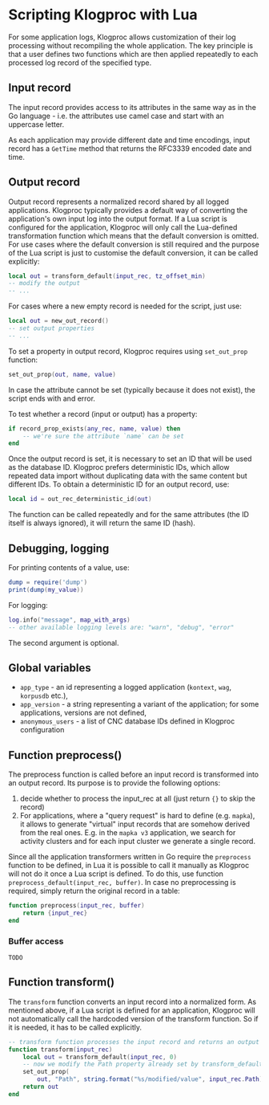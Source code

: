 # Scripting Klogproc with Lua

For some application logs, Klogproc allows customization of their log
processing without recompiling the whole application. The key principle
is that a user defines two functions which are then applied repeatedly
to each processed log record of the specified type.

## Input record


The input record provides access to its attributes in the same way as in the Go language - i.e. the attributes use camel case and start with an uppercase letter.

As each application may provide different date and time encodings, input record has a `GetTime` method that returns the RFC3339 encoded date and time.


## Output record

Output record represents a normalized record shared by all logged applications. Klogproc typically provides a default way  of converting the application's own input log into the output format. If a Lua
script is configured for the application, Klogproc will only call the Lua-defined transformation function which means that the default conversion is omitted. For use cases where the default conversion is still required and the purpose of the Lua script is just to customise the default conversion, it can be called explicitly:

```lua
local out = transform_default(input_rec, tz_offset_min)
-- modify the output
-- ...
```

For cases where a new empty record is needed for the script, just use:

```lua
local out = new_out_record()
-- set output properties
-- ...
```

To set a property in output record, Klogproc requires using `set_out_prop` function:

```lua
set_out_prop(out, name, value)
```

In case the attribute cannot be set (typically because it does not exist),
the script ends with and error.

To test whether a record (input or output) has a property:

```lua
if record_prop_exists(any_rec, name, value) then
    -- we're sure the attribute `name` can be set
end
```

Once the output record is set, it is necessary to set an ID that will be used as the database ID. Klogproc prefers deterministic IDs, which allow repeated data import without duplicating data with the same content but different IDs. To obtain a deterministic ID for an output record, use:

```lua
local id = out_rec_deterministic_id(out)
```

The function can be called repeatedly and for the same attributes (the ID itself is always ignored), it will return the same ID (hash).


## Debugging, logging

For printing contents of a value, use:

```lua
dump = require('dump')
print(dump(my_value))
```

For logging:

```lua
log.info("message", map_with_args)
-- other available logging levels are: "warn", "debug", "error"
```
The second argument is optional.


## Global variables

* `app_type` - an id representing a logged application (`kontext`, `wag`, `korpusdb` etc.),
* `app_version` - a string representing a variant of the application; for some applications, versions are not defined,
* `anonymous_users` - a list of CNC database IDs defined in Klogproc configuration

## Function preprocess()

The preprocess function is called before an input record is transformed into
an output record. Its purpose is to provide the following options:

1. decide whether to process the input_rec at all
   (just return `{}` to skip the record)
1. For applications, where a "query request" is hard to define (e.g. `mapka`),
   it allows to generate "virtual" input records that are somehow derived from the real ones. E.g. in the `mapka v3` application, we search for
   activity clusters and for each input cluster we generate a single record.

Since all the application transformers written in Go require the `preprocess`
function to be defined, in Lua it is possible to call it manually as
Klogproc will not do it once a Lua script is defined. To do this, use
function `preprocess_default(input_rec, buffer)`. In case no preprocessing
is required, simply return the original record in a table:

```lua
function preprocess(input_rec, buffer)
    return {input_rec}
end
```

### Buffer access

`TODO`

## Function transform()

The `transform` function converts an input record into a normalized form.
As mentioned above, if a Lua script is defined for an application, Klogproc will not automatically call the hardcoded version of the transform function. So if it is needed, it has to be called explicitly.

```lua
-- transform function processes the input record and returns an output record
function transform(input_rec)
    local out = transform_default(input_rec, 0)
    -- now we modify the Path property already set by transform_default
	set_out_prop(
        out, "Path", string.format("%s/modified/value", input_rec.Path))
    return out
end
```